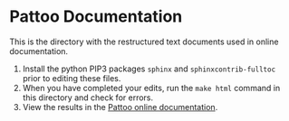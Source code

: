 # Pattoo Documentation

This is the directory with the restructured text documents used in online documentation.

1. Install the python PIP3 packages  ``sphinx`` and ``sphinxcontrib-fulltoc`` prior to editing these files.
1. When you have completed your edits, run the ``make html`` command in this directory and check for errors.
1. View the results in the [Pattoo online documentation](https://pattoo-shared.readthedocs.io/).
